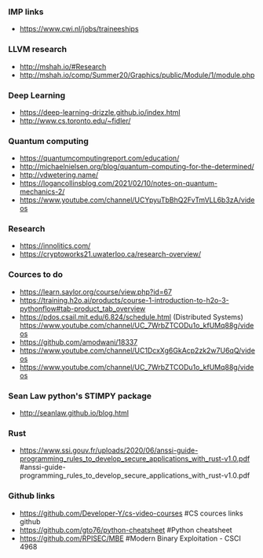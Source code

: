 ### IMP links
- https://www.cwi.nl/jobs/traineeships

### LLVM research
- http://mshah.io/#Research
- http://mshah.io/comp/Summer20/Graphics/public/Module/1/module.php

### Deep Learning
- https://deep-learning-drizzle.github.io/index.html
- http://www.cs.toronto.edu/~fidler/


### Quantum computing
- https://quantumcomputingreport.com/education/
- http://michaelnielsen.org/blog/quantum-computing-for-the-determined/
- http://vdwetering.name/
- https://logancollinsblog.com/2021/02/10/notes-on-quantum-mechanics-2/
- https://www.youtube.com/channel/UCYpyuTbBhQ2FvTmVLL6b3zA/videos

 
### Research

- https://innolitics.com/
- https://cryptoworks21.uwaterloo.ca/research-overview/

### Cources to do
- https://learn.saylor.org/course/view.php?id=67
- https://training.h2o.ai/products/course-1-introduction-to-h2o-3-pythonflow#tab-product_tab_overview
- https://pdos.csail.mit.edu/6.824/schedule.html  (Distributed Systems) https://www.youtube.com/channel/UC_7WrbZTCODu1o_kfUMq88g/videos
- https://github.com/amodwani/18337
- https://www.youtube.com/channel/UC1DcxXg6GkAcp2zk2w7U6qQ/videos
- https://www.youtube.com/channel/UC_7WrbZTCODu1o_kfUMq88g/videos

### Sean Law python's STIMPY package
- http://seanlaw.github.io/blog.html

### Rust
- https://www.ssi.gouv.fr/uploads/2020/06/anssi-guide-programming_rules_to_develop_secure_applications_with_rust-v1.0.pdf        #anssi-guide-programming_rules_to_develop_secure_applications_with_rust-v1.0.pdf

### Github links
- https://github.com/Developer-Y/cs-video-courses    #CS cources links github
- https://github.com/gto76/python-cheatsheet         #Python cheatsheet
- https://github.com/RPISEC/MBE                      #Modern Binary Exploitation - CSCI 4968




